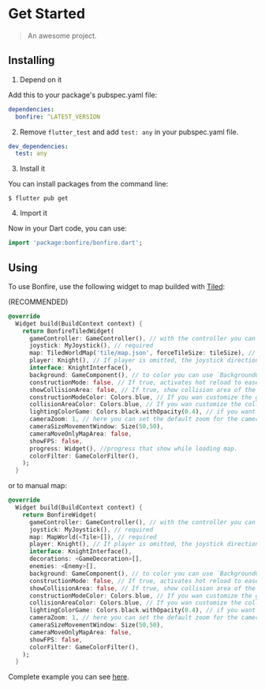 # Get Started

> An awesome project.

## Installing

1. Depend on it

Add this to your package's pubspec.yaml file:

```yaml
dependencies:
  bonfire: ^LATEST_VERSION
```

2. Remove `flutter_test` and add `test: any` in your pubspec.yaml file.

```yaml
dev_dependencies:
  test: any
```

3. Install it

You can install packages from the command line:

```
$ flutter pub get
```

4. Import it

Now in your Dart code, you can use:

```dart
import 'package:bonfire/bonfire.dart';
```

## Using

To use Bonfire, use the following widget to map builded with [Tiled](https://www.mapeditor.org/):

(RECOMMENDED)

```dart
@override
  Widget build(BuildContext context) {
    return BonfireTiledWidget(
      gameController: GameController(), // with the controller you can listen to all components of the game, control them and or add new ones.
      joystick: MyJoystick(), // required
      map: TiledWorldMap('tile/map.json', forceTileSize: tileSize), // required
      player: Knight(), // If player is omitted, the joystick directional will control the map view, being very useful in the process of building maps
      interface: KnightInterface(),
      background: GameComponent(), // to color you can use `BackgroundColorGame(Colors.blue)` or create your own background (to use parallax for example) extending from `GameComponent`
      constructionMode: false, // If true, activates hot reload to ease the map constructions and draws the grid
      showCollisionArea: false, // If true, show collision area of the elements
      constructionModeColor: Colors.blue, // If you wan customize the grid color.
      collisionAreaColor: Colors.blue, // If you wan customize the collision area color.
      lightingColorGame: Colors.black.withOpacity(0.4), // if you want to add general lighting for the game
      cameraZoom: 1, // here you can set the default zoom for the camera. You can still zoom directly on the camera
      cameraSizeMovementWindow: Size(50,50),
      cameraMoveOnlyMapArea: false,
      showFPS: false,
      progress: Widget(), //progress that show while loading map.
      colorFilter: GameColorFilter(),
    );
  }
```

or to manual map: 

```dart
@override
  Widget build(BuildContext context) {
    return BonfireWidget(
      gameController: GameController(), // with the controller you can listen to all components of the game, control them and or add new ones.
      joystick: MyJoystick(), // required
      map: MapWorld(<Tile>[]), // required
      player: Knight(), // If player is omitted, the joystick directional will control the map view, being very useful in the process of building maps
      interface: KnightInterface(),
      decorations: <GameDecoration>[],
      enemies: <Enemy>[],
      background: GameComponent(), // to color you can use `BackgroundColorGame(Colors.blue)` or create your own background (to use parallax for example) extending from `GameComponent`
      constructionMode: false, // If true, activates hot reload to ease the map constructions and draws the grid
      showCollisionArea: false, // If true, show collision area of the elements
      constructionModeColor: Colors.blue, // If you wan customize the grid color.
      collisionAreaColor: Colors.blue, // If you wan customize the collision area color.
      lightingColorGame: Colors.black.withOpacity(0.4), // if you want to add general lighting for the game
      cameraZoom: 1, // here you can set the default zoom for the camera. You can still zoom directly on the camera
      cameraSizeMovementWindow: Size(50,50),
      cameraMoveOnlyMapArea: false,
      showFPS: false,
      colorFilter: GameColorFilter(),
    );
  }
```

Complete example you can see [here](https://github.com/RafaelBarbosatec/bonfire/tree/master/example).